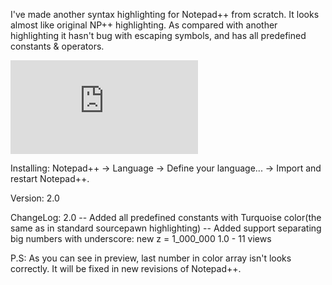 I've made another syntax highlighting for Notepad++ from scratch.
It looks almost like original NP++ highlighting.
As compared with another highlighting it hasn't bug with escaping symbols, and has all predefined constants & operators.

![SourcePawn syntax highlighting for Notepad++](https://forums.alliedmods.net/attachment.php?attachmentid=112215&d=1353168310)

Installing:
Notepad++ -> Language -> Define your language... -> Import and restart Notepad++.

Version: 2.0

ChangeLog:
2.0
-- Added all predefined constants with Turquoise color(the same as in standard sourcepawn highlighting)
-- Added support separating big numbers with underscore: new z = 1_000_000
1.0 - 11 views

P.S: As you can see in preview, last number in color array isn't looks correctly. It will be fixed in new revisions of Notepad++.